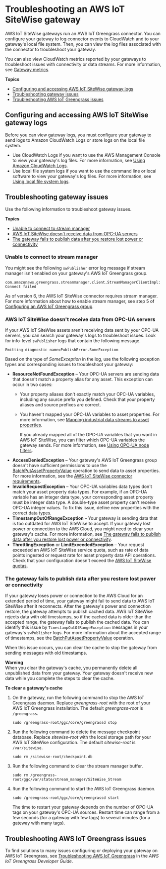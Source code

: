# Troubleshooting an AWS IoT SiteWise gateway<a name="troubleshooting-gateway"></a>

AWS IoT SiteWise gateways run an AWS IoT Greengrass connector\. You can configure your gateway to log connector events to CloudWatch and to your gateway's local file system\. Then, you can view the log files associated with the connector to troubleshoot your gateway\.

You can also view CloudWatch metrics reported by your gateways to troubleshoot issues with connectivity or data streams\. For more information, see [Gateway metrics](monitor-cloudwatch-metrics.md#gateway-metrics)\.

**Topics**
+ [Configuring and accessing AWS IoT SiteWise gateway logs](#configure-gateway-logs)
+ [Troubleshooting gateway issues](#troubleshoot-gateway-issues)
+ [Troubleshooting AWS IoT Greengrass issues](#troubleshoot-greengrass-issues)

## Configuring and accessing AWS IoT SiteWise gateway logs<a name="configure-gateway-logs"></a>

Before you can view gateway logs, you must configure your gateway to send logs to Amazon CloudWatch Logs or store logs on the local file system\.
+ Use CloudWatch Logs if you want to use the AWS Management Console to view your gateway's log files\. For more information, see [Using Amazon CloudWatch Logs](monitor-gateway-logs.md#gateway-cloudwatch-logs)\.
+ Use local file system logs if you want to use the command line or local software to view your gateway's log files\. For more information, see [Using local file system logs](monitor-gateway-logs.md#gateway-local-logs)\.

## Troubleshooting gateway issues<a name="troubleshoot-gateway-issues"></a>

Use the following information to troubleshoot gateway issues\.

**Topics**
+ [Unable to connect to stream manager](#gateway-issue-stream-manager)
+ [AWS IoT SiteWise doesn't receive data from OPC\-UA servers](#gateway-issue-data-streams)
+ [The gateway fails to publish data after you restore lost power or connectivity](#gateway-issue-after-downtime)

### Unable to connect to stream manager<a name="gateway-issue-stream-manager"></a>

You might see the following `swPublisher` error log message if stream manager isn't enabled on your gateway's AWS IoT Greengrass group\.

```
com.amazonaws.greengrass.streammanager.client.StreamManagerClientImpl: Connect failed
```

As of version 6, the AWS IoT SiteWise connector requires stream manager\. For more information about how to enable stream manager, see step 5 of [Configuring an AWS IoT Greengrass group](configure-gateway.md#attach-iam-role)\.

### AWS IoT SiteWise doesn't receive data from OPC\-UA servers<a name="gateway-issue-data-streams"></a>

If your AWS IoT SiteWise assets aren't receiving data sent by your OPC\-UA servers, you can search your gateway's logs to troubleshoot issues\. Look for info\-level `swPublisher` logs that contain the following message\.

```
Emitting diagnostic name=PublishError.SomeException
```

Based on the type of *SomeException* in the log, use the following exception types and corresponding issues to troubleshoot your gateway:
+ **ResourceNotFoundException** – Your OPC\-UA servers are sending data that doesn't match a property alias for any asset\. This exception can occur in two cases:
  + Your property aliases don't exactly match your OPC\-UA variables, including any source prefix you defined\. Check that your property aliases and source prefixes are correct\.
  + You haven't mapped your OPC\-UA variables to asset properties\. For more information, see [Mapping industrial data streams to asset properties](connect-data-streams.md)\.

    If you already mapped all of the OPC\-UA variables that you want in AWS IoT SiteWise, you can filter which OPC\-UA variables the gateway sends\. For more information, see [Using OPC\-UA node filters](opc-ua-node-filters.md)\.
+ **AccessDeniedException** – Your gateway's AWS IoT Greengrass group doesn't have sufficient permissions to use the [BatchPutAssetPropertyValue](https://docs.aws.amazon.com/iot-sitewise/latest/APIReference/API_BatchPutAssetPropertyValue.html) operation to send data to asset properties\. For more information, see the [AWS IoT SiteWise connector requirements](https://docs.aws.amazon.com/greengrass/latest/developerguide/iot-sitewise-connector.html#iot-sitewise-connector-req)\.
+ **InvalidRequestException** – Your OPC\-UA variables data types don't match your asset property data types\. For example, if an OPC\-UA variable has an integer data type, your corresponding asset property must be integer data type\. A double\-type asset property can't receive OPC\-UA integer values\. To fix this issue, define new properties with the correct data types\.
+ **TimestampOutOfRangeException** – Your gateway is sending data that is too outdated for AWS IoT SiteWise to accept\. If your gateway lost power or connection to the AWS Cloud, you might need to clear your gateway's cache\. For more information, see [The gateway fails to publish data after you restore lost power or connectivity](#gateway-issue-after-downtime)\.
+ **ThrottlingException** or **LimitExceededException** – Your request exceeded an AWS IoT SiteWise service quota, such as rate of data points ingested or request rate for asset property data API operations\. Check that your configuration doesn't exceed the [AWS IoT SiteWise quotas](quotas.md)\.

### The gateway fails to publish data after you restore lost power or connectivity<a name="gateway-issue-after-downtime"></a>

If your gateway loses power or connection to the AWS Cloud for an extended period of time, your gateway might fail to send data to AWS IoT SiteWise after it reconnects\. After the gateway's power and connection restore, the gateway attempts to publish cached data\. AWS IoT SiteWise rejects data with old timestamps, so if the cached data is older than the accepted range, the gateway fails to publish the cached data\. You can identify this issue by `TimestampOutOfRangeException` messages in your gateway's `swPublisher` logs\. For more information about the accepted range of timestamps, see the [BatchPutAssetPropertyValue](https://docs.aws.amazon.com/iot-sitewise/latest/APIReference/API_BatchPutAssetPropertyValue.html) operation\.

When this issue occurs, you can clear the cache to stop the gateway from sending messages with old timestamps\.

**Warning**  
When you clear the gateway's cache, you permanently delete all unpublished data from your gateway\. Your gateway doesn't receive new data while you complete the steps to clear the cache\.

**To clear a gateway's cache**

1. On the gateway, run the following command to stop the AWS IoT Greengrass daemon\. Replace *greengrass\-root* with the root of your AWS IoT Greengrass installation\. The default *greengrass\-root* is `/greengrass`\.

   ```
   sudo /greengrass-root/ggc/core/greengrassd stop
   ```

1. Run the following command to delete the message checkpoint database\. Replace *sitewise\-root* with the local storage path for your AWS IoT SiteWise configuration\. The default *sitewise\-root* is `/var/sitewise`\.

   ```
   sudo rm /sitewise-root/checkpoint.db
   ```

1. Run the following command to clear the stream manager buffer\.

   ```
   sudo rm /greengrass-root/ggc/var/state/stream_manager/SiteWise_Stream
   ```

1. Run the following command to start the AWS IoT Greengrass daemon\.

   ```
   sudo /greengrass-root/ggc/core/greengrassd start
   ```

   The time to restart your gateway depends on the number of OPC\-UA tags on your gateway's OPC\-UA sources\. Restart time can range from a few seconds \(for a gateway with few tags\) to several minutes \(for a gateway with many tags\)\.

## Troubleshooting AWS IoT Greengrass issues<a name="troubleshoot-greengrass-issues"></a>

To find solutions to many issues configuring or deploying your gateway on AWS IoT Greengrass, see [Troubleshooting AWS IoT Greengrass](https://docs.aws.amazon.com/greengrass/latest/developerguide/gg-troubleshooting.html) in the *AWS IoT Greengrass Developer Guide*\.
